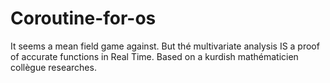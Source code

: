 # Coroutine-for-os
It seems a mean field game against. But thé multivariate analysis IS a proof of accurate functions in Real Time. Based on a kurdish mathématicien collègue researches.

